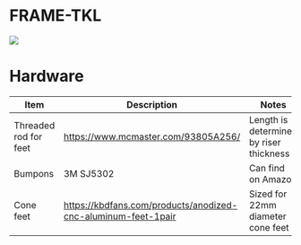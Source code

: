 # FRAME-TKL

<a target="_blank" rel="noopener noreferrer" href="https://t.co/FbSpVSlEBP?amp=1"><img src="https://cdn.discordapp.com/attachments/518289321950707713/888167812315615302/unknown.png"></img></a>


# Hardware

| Item                  | Description                           | Notes       |
| -----------             | -----------                           | ----------- |
| Threaded rod for feet | https://www.mcmaster.com/93805A256/ | Length is determined by riser thickness |
| Bumpons               | 3M SJ5302                                  | Can find on Amazon |
| Cone feet               | https://kbdfans.com/products/anodized-cnc-aluminum-feet-1pair | Sized for 22mm diameter cone feet |

